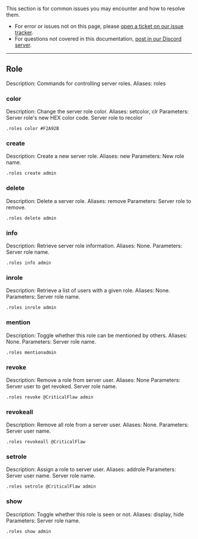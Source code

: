 [issues-link]: https://github.com/CriticalFlaw/FlawBOT/issues
[discord-link]: https://discord.gg/hTdtK9vBhE

This section is for common issues you may encounter and how to resolve them.

* For error or issues not on this page, please [open a ticket on our issue tracker][issues-link].
* For questions not covered in this documentation, [post in our Discord server][discord-link].

---

## Role

Description: Commands for controlling server roles.
Aliases: roles

### color

Description: Change the server role color.
Aliases: setcolor, clr
Parameters: Server role's new HEX color code. Server role to recolor

```
.roles color #F2A92B
```

### create

Description: Create a new server role.
Aliases: new
Parameters: New role name.

```
.roles create admin
```

### delete

Description: Delete a server role.
Aliases: remove
Parameters: Server role to remove.

```
.roles delete admin
```

### info

Description: Retrieve server role information.
Aliases: None.
Parameters: Server role name.

```
.roles info admin
```

### inrole

Description: Retrieve a list of users with a given role.
Aliases: None.
Parameters: Server role name.

```
.roles inrole admin
```

### mention

Description: Toggle whether this role can be mentioned by others.
Aliases: None.
Parameters: Server role name.

```
.roles mentionadmin
```

### revoke

Description: Remove a role from server user.
Aliases: None
Parameters: Server user to get revoked. Server role name.

```
.roles revoke @CriticalFlaw admin
```

### revokeall

Description: Remove all role from a server user.
Aliases: None.
Parameters: Server user name.

```
.roles revokeall @CriticalFlaw
```

### setrole

Description: Assign a role to server user.
Aliases: addrole
Parameters: Server user name. Server role name.

```
.roles setrole @CriticalFlaw admin
```

### show

Description: Toggle whether this role is seen or not.
Aliases: display, hide
Parameters: Server role name.

```
.roles show admin
```